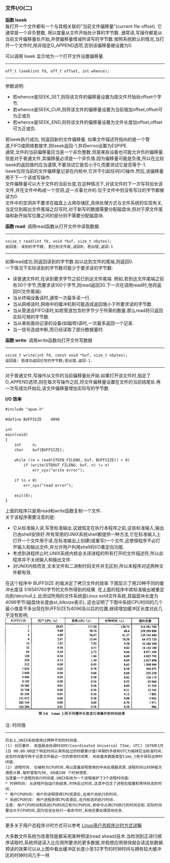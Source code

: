 ### 文件I/O(二)

**函数 lseek** <br>
每打开一个文件都有一个与其相关联的"当前文件偏移量"(current file offset). 它通常是一个非负整数, 用以度量从文件开始处计算的字节数. 通常读,写操作都是从当前文件偏移量处开始,并使偏移量增减所读写的字节数.按照系统默认的情况,当打开一个文件时,除非指定O_APPEND选项,否则该偏移量被设置为0. <br>

可以调用 lseek 显示地为一个打开文件设置偏移量.
***
    off_t lseek(int fd, off_t offset, int whence);
***
参数说明:
* 若whence是SEEK_SET,则将该文件的偏移量设置为距文件开始处offset个字节.
* 若whence是SEEK_CUR,则将该文件的偏移量设置为当前值加offset,offset可为正或负
* 若whence是SEEK_END,则将该文件的偏移量设置为文件长度加offset,offset可为正或负.<br>

若lseek执行成功, 则返回新的文件偏移量. 如果文件描述符指向的是一个管道,FIFO或网络套接字,则lseek返回-1,并将errno设置为ESPIPE. <br>
通常,文件的当前偏移量应当是一个非负整数,但是某些设备也可能允许负的偏移量.但是对于普通文件,其偏移量必须是一个非负值.因为偏移量可能是负值,所以在比较lseek的返回值时应当谨慎,不要测试它是否小于0,而要测试它是否等于-1. <br>
lseek仅将当前的文件偏移量记录在内核中,它并不引起任何I/O操作.然后,该偏移量用于下一个读或写操作. <br>
文件偏移量可以大于文件的当前长度,在这种情况下,对该文件的下一次写将加长该文件,并在文件中构成一个空洞,这一点事允许的.位于文件中但没有写过的字节都被读为0. <br>
文件中的空洞并不要求在磁盘上占用存储区,具体处理方式与文件系统的实现有关,当定位到超出文件尾端之后写时,对于新写的数据需要分配磁盘块,但对于原文件尾端和新开始写位置之间的部分则不需要分配磁盘块.

**函数 read**: 调用read函数从打开文件中读取数据.
***
    ssize_t read(int fd, void *buf, size_t nbytes);
    返回值: 读到的字节数, 若已到文件尾,返回0; 若出错,返回-1
***
如果read成功,则返回读到的字节数.如以达到文件的尾端,则返回0. <br>
一下情况下实际读到的字节数可能少于要求读的字节数:
* 读普通文件时,在读到要求字节之前已到达文件尾端. 例如,若到达文件尾端之前有30个字节,而要求读100个字节,则read返回30.下一次在调用read时,他将返回0(文件尾端).
* 当从终端设备读时,通常一次最多读一行.
* 当从网络读时,网络中的缓冲机制可能造成返回值小于所要求读的字节数.
* 当从管道会FIFO读时,如若管道包含的字节少于所需的数量.那么read将只返回实际可用的字节数.
* 当从某些面向记录的设备(如磁带)读时,一次最多返回一个记录.
* 当一信号造成中断,而已经读取了部分数据量时.


**函数 write**: 调用write函数向打开文件写数据
***
    ssize_t write(int fd, const void *buf, size_t nbytes);
    返回值: 若成功返回已写的字节数;若出错,返回-1.
***
对于普通文件,写操作从文件的当前偏移量处开始.如果打开该文件时,指定了O_APPEND选项,则在每次写操作之前,将文件偏移量设置在文件的当前结尾处.再一次写成功开始后,该文件偏移量增加实际写的字节数.

**I/O 效率**
```
#include "apue.h"

#define	BUFFSIZE	4096

int
main(void)
{
	int		n;
	char	buf[BUFFSIZE];

	while ((n = read(STDIN_FILENO, buf, BUFFSIZE)) > 0)
		if (write(STDOUT_FILENO, buf, n) != n)
			err_sys("write error");

	if (n < 0)
		err_sys("read error");

	exit(0);
}
```
上面的程序只是用read和write函数复制一个文件. <br>
关于该程序需要注意的是:
* 它从标准输入读,写至标准输出.这就假定在执行本程序之前,这些标准输入,输出已由shell安排好.所有常用的UNIX系统shell都提供一种方法,它在标准输入上打开一个文件用于读,在标准输出上创建(或重写)一个文件,这使得程序不必打开输入和输出文件,并允许用户利用shell的I/O重定向功能.
* 考虑到进程终止时,UNIX系统内核会关闭进程的所有打开的文件描述符,所以此程序并不关闭输入和输出文件.
* 对UNIX内核而言,文本文件和二进制代码文件并无区别,所以本程序对这两种文件都有效.

在这个程序中 BUFFSIZE 的值决定了拷贝文件的效率.下图显示了用20种不同的缓冲长度读 516581760字节的文件所得到的结果. 在上面的程序中其标准输出被重定向到/dev/null上.此测试所用的文件系统是Linux ext4文件系统,其磁盘块长度为4096字节(磁盘快长度由st_blksize表示), 这也证明了下图中系统CPU时间的几个最小值差不多出现在BUFFSIZE为4096及以后的位置,继续增加缓冲区长度对此几乎没有影响. <br>
![image](IO-efficiency.png)

注: 时间值
***
    历史上,UNIX系统使用过两种不同的时间值.
    (1) 日历事件. 改值是自协调时间时(Coordinated Universal TIme, UTC) 1970年1月1日 00:00:00这个特定时间以来所经过的秒数累计值(早期的手册称UTC为格林尼治标准时间.
    这些时间值可用于记录文件最近一次的修改时间等. 系统基本数据类型time_t用于保存这种时间值.
    (2) 进程时间. 也被称为CPU时间.用以度量进程使用的中央处理器资源.进程时间以时钟每次滴答计算.每秒曾取为50, 60或100 个时钟滴答.
    当度量一个进程的执行时间是.UNIX系统为一个进程维护了3个进程时间值:
    * 时钟时间: 从进程开始运行到结束,时钟走过时间,这其中包含了进程在阻塞和等待状态的时间.
    * 用户CPU时间: 用户的进程获得CPU资源后,在用户态执行的时间.
    * 系统CPU时间: 用户进程获得CPU资源后,在内核态的执行时间. 
    注意: 用户CPU时间和系统CPU时间之和为CPU时间,即命令占用CPU执行的时间总和.实际时间要远大于CPU时间,因为往往在执行一条命令时,系统还要处理其他任务.
***
更多关于用户态程序计时方式可以参考 [Linux用户态程序计时方式详解](http://os.51cto.com/art/201407/445853.htm)


大多数文件系统为改善性能都采用某种预读(read ahead)技术.当检测到正进行顺序读取时,系统师徒读入比应用所要求的更多数据,并假想应用很快就会读这些数据. 预读的效果可以从上图中看出缓冲区长度小至32字节的时钟时间与拥有较大缓冲区的时钟时间几乎一样
